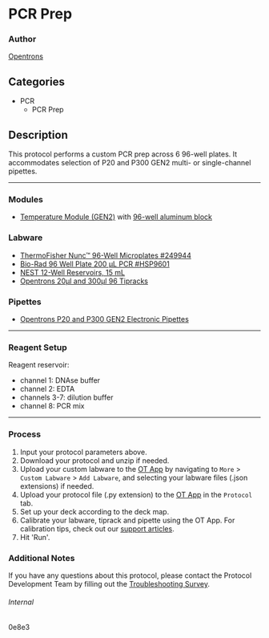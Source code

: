 # PCR Prep

### Author
[Opentrons](https://opentrons.com/)

## Categories
* PCR
	* PCR Prep

## Description
This protocol performs a custom PCR prep across 6 96-well plates. It accommodates selection of P20 and P300 GEN2 multi- or single-channel pipettes.

---

### Modules
* [Temperature Module (GEN2)](https://shop.opentrons.com/collections/hardware-modules/products/tempdeck) with [96-well aluminum block](https://shop.opentrons.com/collections/hardware-modules/products/aluminum-block-set)

### Labware
* [ThermoFisher Nunc™ 96-Well Microplates #249944](https://www.thermofisher.com/order/catalog/product/249943#/249943)
* [Bio-Rad 96 Well Plate 200 µL PCR #HSP9601](https://www.bio-rad.com/en-us/sku/hsp9601-hard-shell-96-well-pcr-plates-low-profile-thin-wall-skirted-white-clear?ID=hsp9601)
* [NEST 12-Well Reservoirs, 15 mL](https://shop.opentrons.com/collections/verified-labware/products/nest-12-well-reservoir-15-ml)
* [Opentrons 20µl and 300µl 96 Tipracks](https://shop.opentrons.com/collections/opentrons-tips)

### Pipettes
* [Opentrons P20 and P300 GEN2 Electronic Pipettes](https://shop.opentrons.com/collections/ot-2-pipettes)

---

### Reagent Setup
Reagent reservoir:  
* channel 1: DNAse buffer
* channel 2: EDTA
* channels 3-7: dilution buffer
* channel 8: PCR mix

---

### Process
1. Input your protocol parameters above.
2. Download your protocol and unzip if needed.
3. Upload your custom labware to the [OT App](https://opentrons.com/ot-app) by navigating to `More` > `Custom Labware` > `Add Labware`, and selecting your labware files (.json extensions) if needed.
4. Upload your protocol file (.py extension) to the [OT App](https://opentrons.com/ot-app) in the `Protocol` tab.
5. Set up your deck according to the deck map.
6. Calibrate your labware, tiprack and pipette using the OT App. For calibration tips, check out our [support articles](https://support.opentrons.com/en/collections/1559720-guide-for-getting-started-with-the-ot-2).
7. Hit 'Run'.

### Additional Notes
If you have any questions about this protocol, please contact the Protocol Development Team by filling out the [Troubleshooting Survey](https://protocol-troubleshooting.paperform.co/).

###### Internal
0e8e3
